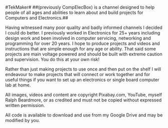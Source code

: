 #TekMaker# ##(previously CompElecBox) is a channel designed to help people of all ages and abilities to learn about and build projects for Computers and Electronics.##


Having witnessed many poor quality and badly informed channels I decided I could do better. I  previously worked in Electronics for 25+ years including design work and been involved in computer servicing, networking and programming for over 20 years. I hope to produce projects and videos and instructions that are simple enough for any age or ability. That said some projects are main voltage powered and should be built with extreme caution and supervision. You do this at your own risk!


Rather than just making projects to use once and then put on the shelf I will endeavour to make projects that will connect or work together and for useful things if you want to set up an electronics or single board computer lab at home.


All images, videos and content are copyright Pixabay.com, YouTube, myself Ralph Beardmore, or as credited and must not be copied without expressed written permission.

All code is available to download and use from my Google Drive and may be modified by you.
